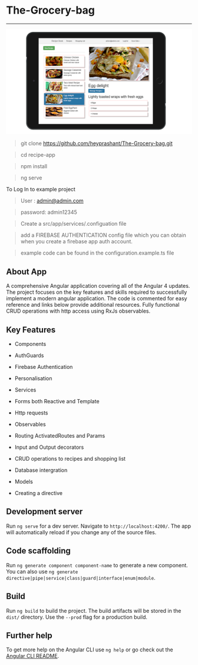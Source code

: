# The-Grocery-bag
---


![Image](grocerybag.png)

> git clone https://github.com/heyprashant/The-Grocery-bag.git

> cd recipe-app

> npm install

> ng serve

To Log In to example project 

> User :      admin@admin.com

> password:   admin12345

> Create a src/app/services/.configuation file 

> add a FIREBASE AUTHENTICATION config file which you can obtain when you create a firebase app auth account.

> example code can be found in the configuration.example.ts file

## About App

A comprehensive Angular application covering all of the Angular 4 updates. The project focuses on the key features and skills required to successfully implement a modern angular application. The code is commented for easy reference and links below provide additional resources. Fully functional CRUD operations with http access using RxJs observables.


## Key Features

* Components

* AuthGuards

* Firebase Authentication

* Personalisation

* Services

* Forms both Reactive and Template

* Http requests

* Observables

* Routing ActivatedRoutes and Params

* Input and Output decorators

* CRUD operations to recipes and shopping list

* Database intergration

* Models

* Creating a directive

## Development server

Run `ng serve` for a dev server. Navigate to `http://localhost:4200/`. The app will automatically reload if you change any of the source files.

## Code scaffolding

Run `ng generate component component-name` to generate a new component. You can also use `ng generate directive|pipe|service|class|guard|interface|enum|module`.

## Build

Run `ng build` to build the project. The build artifacts will be stored in the `dist/` directory. Use the `--prod` flag for a production build.

## Further help

To get more help on the Angular CLI use `ng help` or go check out the [Angular CLI README](https://github.com/angular/angular-cli/blob/master/README.md).
